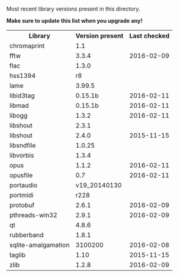 Most recent library versions present in this directory.

**Make sure to update this list when you upgrade any!**

<table>
    <tr>
      <th>Library</th>
      <th>Version present</th>
      <th>Last checked</th>
    </tr>
    <tr>
        <td>chromaprint</td>
        <td>1.1</td>
        <td></td>
    </tr>
    <tr>
      <td>fftw</td>
      <td>3.3.4</td>
      <td>2016-02-09</td>
    </tr>
    <tr>
      <td>flac</td>
      <td>1.3.0</td>
      <td></td>
    </tr>
    <tr>
      <td>hss1394</td>
      <td>r8</td>
      <td></td>
    </tr>
    <tr>
      <td>lame</td>
      <td>3.99.5</td>
      <td></td>
    </tr>
    <tr>
      <td>libid3tag</td>
      <td>0.15.1b</td>
      <td>2016-02-11</td>
    </tr>
    <tr>
      <td>libmad</td>
      <td>0.15.1b</td>
      <td>2016-02-11</td>
    </tr>
    <tr>
      <td>libogg</td>
      <td>1.3.2</td>
      <td>2016-02-11</td>
    </tr>
    <tr>
      <td>libshout</td>
      <td>2.3.1</td>
      <td></td>
    </tr>
    <tr>
      <td>libshout</td>
      <td>2.4.0</td>
      <td>2015-11-15</td>
    </tr>
    <tr>
      <td>libsndfile</td>
      <td>1.0.25</td>
      <td></td>
    </tr>
    <tr>
      <td>libvorbis</td>
      <td>1.3.4</td>
      <td></td>
    </tr>
    <tr>
      <td>opus</td>
      <td>1.1.2</td>
      <td>2016-02-11</td>
    </tr>
    <tr>
      <td>opusfile</td>
      <td>0.7</td>
      <td>2016-02-11</td>
    </tr>
    <tr>
      <td>portaudio</td>
      <td>v19_20140130</td>
      <td></td>
    </tr>
    <tr>
      <td>portmidi</td>
      <td>r228</td>
      <td></td>
    </tr>
    <tr>
      <td>protobuf</td>
      <td>2.6.1</td>
      <td>2016-02-09</td>
    </tr>
    <tr>
      <td>pthreads-win32</td>
      <td>2.9.1</td>
      <td>2016-02-09</td>
    </tr>
    <tr>
      <td>qt</td>
      <td>4.8.6</td>
      <td></td>
    </tr>
    <tr>
      <td>rubberband</td>
      <td>1.8.1</td>
      <td></td>
    </tr>
    <tr>
      <td>sqlite-amalgamation</td>
      <td>3100200</td>
      <td>2016-02-08</td>
    </tr>
    <tr>
      <td>taglib</td>
      <td>1.10</td>
      <td>2015-11-15</td>
    </tr>
    <tr>
      <td>zlib</td>
      <td>1.2.8</td>
      <td>2016-02-09</td>
    </tr>
</table>
